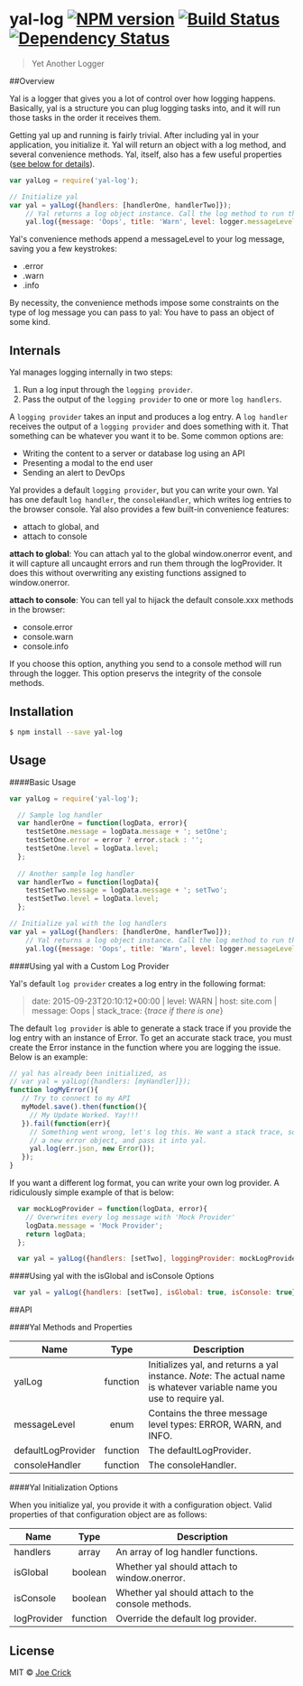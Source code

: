 # yal-log [![NPM version][npm-image]][npm-url] [![Build Status][travis-image]][travis-url] [![Dependency Status][daviddm-image]][daviddm-url]
> Yet Another Logger

##Overview

Yal is a logger that gives you a lot of control over how logging happens. Basically, yal is a structure  you can plug logging tasks into, and it will run those tasks in the order it receives them.

Getting yal up and running is fairly trivial. After including yal in your application, you initialize it. Yal will return an object with a log method, and several convenience methods. Yal, itself, also has a few useful properties ([see below for details](#API)).

```js
var yalLog = require('yal-log');

// Initialize yal
var yal = yalLog({handlers: [handlerOne, handlerTwo]});
	// Yal returns a log object instance. Call the log method to run the logger.
    yal.log({message: 'Oops', title: 'Warn', level: logger.messageLevel.WARN});
```

Yal's convenience methods append a messageLevel to your log message, saving you a few keystrokes:

 - .error
 - .warn
 - .info

By necessity, the convenience methods impose some constraints on the type of log message you can pass to yal: You have to pass an object of some kind.

## Internals

Yal manages logging internally in two steps:

1. Run a log input through the `logging provider`.
2. Pass the output of the `logging provider` to one or more `log handlers`.

A `logging provider` takes an input and produces a log entry. A `log handler` receives the output of a `logging provider` and does something with it. That something can be whatever you want it to be. Some common options are:

 - Writing the content to a server or database log using an API
 - Presenting a modal to the end user
 - Sending an alert to DevOps

Yal provides a default `logging provider`, but you can write your own. Yal has one default `log handler`, the `consoleHandler`, which writes log entries to the browser console. Yal also provides a few built-in convenience features:

 - attach to global, and
 - attach to console

**attach to global**:
You can attach yal to the global window.onerror event, and it will capture all uncaught errors and run them through the logProvider. It does this without overwriting any existing functions assigned to window.onerror.

**attach to console**:
You can tell yal to hijack the default console.xxx methods in the browser:

 - console.error
 - console.warn
 - console.info

If you choose this option, anything you send to a console method will run through the logger. This option preservs the integrity of the console methods.

## Installation

```sh
$ npm install --save yal-log
```


## Usage

####Basic Usage

```js
var yalLog = require('yal-log');

  // Sample log handler
  var handlerOne = function(logData, error){
    testSetOne.message = logData.message + '; setOne';
    testSetOne.error = error ? error.stack : '';
    testSetOne.level = logData.level;
  };
 
  // Another sample log handler
  var handlerTwo = function(logData){
    testSetTwo.message = logData.message + '; setTwo';
    testSetTwo.level = logData.level;
  };

// Initialize yal with the log handlers
var yal = yalLog({handlers: [handlerOne, handlerTwo]});
	// Yal returns a log object instance. Call the log method to run the logger.
    yal.log({message: 'Oops', title: 'Warn', level: logger.messageLevel.WARN});
```

####Using yal with a Custom Log Provider

Yal's default `log provider` creates a log entry in the following format:

> date: 2015-09-23T20:10:12+00:00 | level: WARN | host: site.com | message: Oops | stack_trace: {*trace if there is one*}

The default `log provider` is able to generate a stack trace if you provide the log entry with an instance of Error. To get an accurate stack trace, you must create the Error instance in the function where you are logging the issue. Below is an example:

```js
// yal has already been initialized, as
// var yal = yalLog({handlers: [myHandler]});
function logMyError(){
   // Try to connect to my API
   myModel.save().then(function(){
     // My Update Worked. Yay!!!
   }).fail(function(err){
	 // Something went wrong, let's log this. We want a stack trace, so create
	 // a new error object, and pass it into yal.
	 yal.log(err.json, new Error());
   });
}
```

If you want a different log format, you can write your own log provider. A ridiculously simple example of that is below:

```js
  var mockLogProvider = function(logData, error){
    // Overwrites every log message with 'Mock Provider'
    logData.message = 'Mock Provider';
    return logData;
  };

  var yal = yalLog({handlers: [setTwo], loggingProvider: mockLogProvider});
```

####Using yal with the isGlobal and isConsole Options

```js
 var yal = yalLog({handlers: [setTwo], isGlobal: true, isConsole: true});
```

##API <a name="API"></a>

####Yal Methods and Properties

| Name        | Type           | Description  |
| ------------- |:-------------:| -----|
| yalLog      | function | Initializes yal, and returns a yal instance. *Note*: The actual name is whatever variable name you use to require yal. |
| messageLevel      | enum      |  Contains the three message level types: ERROR, WARN, and INFO.  |
| defaultLogProvider | function       |    The defaultLogProvider. |
| consoleHandler | function      |  The consoleHandler.  |


####Yal Initialization Options

When you initialize yal, you provide it with a configuration object. Valid properties of that configuration object are as follows:

| Name        | Type           | Description  |
| ------------- |:-------------:| -----|
| handlers      | array | An array of log handler functions. |
| isGlobal      | boolean      |  Whether yal should attach to window.onerror.  |
| isConsole | boolean      |    Whether yal should attach to the console methods. |
| logProvider | function      |  Override the default log provider.  |

## License

MIT © [Joe Crick](http://www.josephcrick.com)


[npm-image]: https://badge.fury.io/js/yal-log.svg
[npm-url]: https://npmjs.org/package/yal-log
[travis-image]: https://travis-ci.org/joe-crick/yal-log.svg?branch=master
[travis-url]: https://travis-ci.org/joe-crick/yal-log
[daviddm-image]: https://david-dm.org/joe-crick/yal-log.svg?theme=shields.io
[daviddm-url]: https://david-dm.org/joe-crick/yal-log
